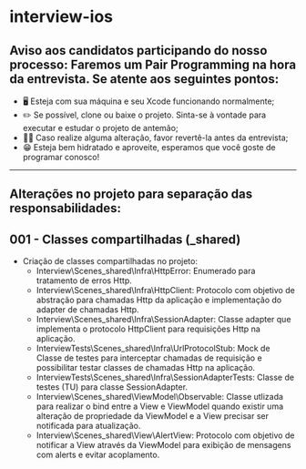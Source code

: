 # interview-ios

## Aviso aos candidatos participando do nosso processo: Faremos um Pair Programming na hora da entrevista. Se atente aos seguintes pontos:

- 🖥 Esteja com sua máquina e seu Xcode funcionando normalmente;
- ✏️ Se possível, clone ou baixe o projeto. Sinta-se à vontade para executar e estudar o projeto de antemão;
- 🙏🏻 Caso realize alguma alteração, favor revertê-la antes da entrevista;
- 😁 Esteja bem hidratado e aproveite, esperamos que você goste de programar conosco!

------------

## Alterações no projeto para separação das responsabilidades:

## 001 - Classes compartilhadas (_shared)

- Criação de classes compartilhadas no projeto:
  - Interview\Scenes\_shared\Infra\HttpError: Enumerado para tratamento de erros Http.
  - Interview\Scenes\_shared\Infra\HttpClient: Protocolo com objetivo de abstração para chamadas Http da aplicação e implementação do adapter de chamadas Http.
  - Interview\Scenes\_shared\Infra\SessionAdapter: Classe adapter que implementa o protocolo HttpClient para requisições Http na aplicação.
  - InterviewTests\Scenes\_shared\Infra\UrlProtocolStub: Mock de Classe de testes para interceptar chamadas de requisição e possibilitar testar classes de chamadas Http na aplicação.
  - InterviewTests\Scenes\_shared\Infra\SessionAdapterTests: Classe de testes (TU) para classe SessionAdapter.
  - Interview\Scenes\_shared\ViewModel\Observable: Classe utlizada para realizar o bind entre a View e ViewModel quando existir uma alteração de propriedade da ViewModel e a View precisar ser notificada para atualização. 
  - Interview\Scenes\_shared\View\AlertView: Protocolo com objetivo de notificar a View através da ViewModel para exibição de mensagens com alerts e evitar acoplamento.
